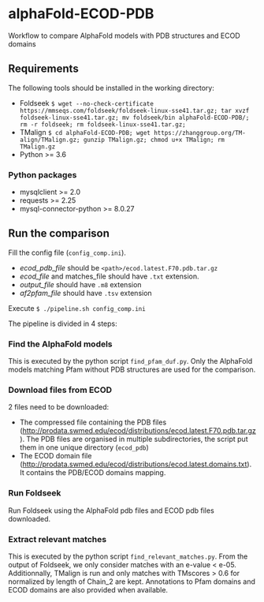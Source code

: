 # alphaFold-ECOD-PDB
Workflow to compare AlphaFold models with PDB structures and ECOD domains

## Requirements

The following tools should be installed in the working directory:
- Foldseek `$ wget --no-check-certificate https://mmseqs.com/foldseek/foldseek-linux-sse41.tar.gz; tar xvzf foldseek-linux-sse41.tar.gz; mv foldseek/bin alphaFold-ECOD-PDB/; rm -r foldseek; rm foldseek-linux-sse41.tar.gz;`
- TMalign `$ cd alphaFold-ECOD-PDB; wget https://zhanggroup.org/TM-align/TMalign.gz; gunzip TMalign.gz; chmod u+x TMalign; rm TMalign.gz`
- Python >= 3.6

### Python packages
- mysqlclient >= 2.0
- requests >= 2.25
- mysql-connector-python >= 8.0.27
 
## Run the comparison

Fill the config file (`config_comp.ini`). 
- *ecod_pdb_file* should be `<path>/ecod.latest.F70.pdb.tar.gz`
- *ecod_file* and matches_file should have `.txt` extension.
- *output_file* should have `.m8` extension
- *af2pfam_file* should have `.tsv` extension

Execute `$ ./pipeline.sh config_comp.ini`

The pipeline is divided in 4 steps:

### Find the AlphaFold models 

This is executed by the python script `find_pfam_duf.py`.
Only the AlphaFold models matching Pfam without PDB structures are used for the comparison.

### Download files from ECOD

2 files need to be downloaded:
- The compressed file containing the PDB files (http://prodata.swmed.edu/ecod/distributions/ecod.latest.F70.pdb.tar.gz). The PDB files are organised in multiple subdirectories, the script put them in one unique directory (`ecod_pdb`)
- The ECOD domain file (http://prodata.swmed.edu/ecod/distributions/ecod.latest.domains.txt). It contains the PDB/ECOD domains mapping.

### Run Foldseek

Run Foldseek using the AlphaFold pdb files and ECOD pdb files downloaded.

### Extract relevant matches

This is executed by the python script `find_relevant_matches.py`.
From the output of Foldseek, we only consider matches with an e-value < e-05.
Additionnally, TMalign is run and only matches with TMscores > 0.6 for normalized by length of Chain_2 are kept. 
Annotations to Pfam domains and ECOD domains are also provided when available.
